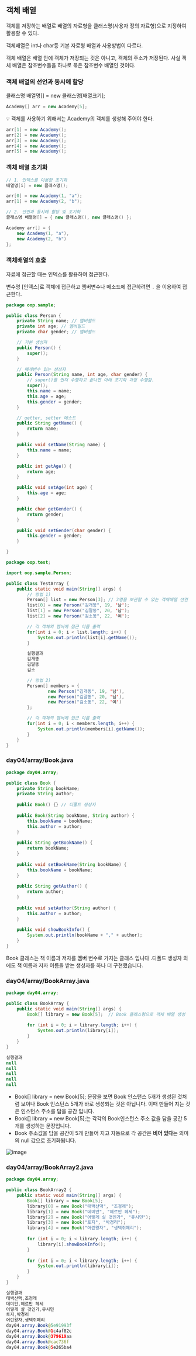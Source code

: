 ## 객체 배열

객체를 저장하는 배열로 배열의 자료형을 클래스명(사용자 정의 자료형)으로 지정하여 활용할 수 있다.

객체배열은 int나 char등 기본  자료형 배열과 사용방법이 다르다.

객체 배열은 배열 안에 객체가 저장되는 것은 아니고, 객체의 주소가 저장된다.
사실 객체 배열은 참조변수들을 하나로 묶은 참조변수 배열인 것이다.

### 객체 배열의 선언과 동시에 할당

클래스명 배열명[] = new 클래스명[배열크기];

```java
Academy[] arr = new Academy[5];
```

<aside>
💡 객체를 사용하기 위해서는 Academy의 객체를 생성해 주어야 한다.

</aside>

```java
arr[1] = new Academy();
arr[2] = new Academy();
arr[3] = new Academy();
arr[4] = new Academy();
arr[5] = new Academy();
```

### 객체 배열 초기화

```java
// 1. 인덱스를 이용한 초기화
배열명[i] = new 클래스명();

arr[0] = new Academy(1, "a");
arr[1] = new Academy(2, "b");

// 2. 선언과 동시에 할당 및 초기화
클래스명 배열명[] = { new 클래스명(), new 클래스명() };

Academy arr[] = {
	new Academy(1, "a"),
	new Academy(2, "b")
};
```

### 객체배열의 호출

자료에 접근할 때는 인덱스를 활용하여 접근한다.

변수명 [인덱스]로 객체에 접근하고 멤버변수나 메소드에 접근하려면 `.` 을 이용하여 접근한다.

```java
package oop.sample;

public class Person {
	private String name; // 멤버필드
	private int age; // 멤버필드
	private char gender; // 멤버필드

	// 기본 생성자
	public Person() {
		super();
	}

	// 매개변수 있는 생성자
	public Person(String name, int age, char gender) {
		// super()를 먼저 수행하고 끝나면 아래 초기화 과정 수행함.
		super();
		this.name = name;
		this.age = age;
		this.gender = gender;
	}

	// getter, setter 메소드
	public String getName() {
		return name;
	}

	public void setName(String name) {
		this.name = name;
	}

	public int getAge() {
		return age;
	}

	public void setAge(int age) {
		this.age = age;
	}

	public char getGender() {
		return gender;
	}

	public void setGender(char gender) {
		this.gender = gender;
	}

}
```

```java
package oop.test;

import oop.sample.Person;

public class TestArray {
	public static void main(String[] args) {
		// 방법 1)
		Person[] list = new Person[3]; // 3명을 보관할 수 있는 객체배열 선언
		list[0] = new Person("김개똥", 19, '남');
		list[1] = new Person("김말똥", 20, '남');
		list[2] = new Person("김소똥", 22, '여');

		// 각 객체의 멤버에 접근 이름 출력
		for(int i = 0; i < list.length; i++) {
			System.out.println(list[i].getName());
		}

		실행결과 
		김개똥
		김말똥
		김소

		// 방법 2)
		Person[] members = {
				new Person("김개똥", 19, '남'),
				new Person("김말똥", 20, '남'),
				new Person("김소똥", 22, '여')
		};

		// 각 객체의 멤버에 접근 이름 출력
		for(int i = 0; i < members.length; i++) {
			System.out.println(members[i].getName());
		}
	}
}
```

### day04/array/Book.java

```java
package day04.array;

public class Book {
	private String bookName;
	private String author;
	
	public Book() {} // 디폴트 생성자
	
	public Book(String bookName, String author) {
		this.bookName = bookName;
		this.author = author;
	}
	
	public String getBookName() {
		return bookName;
	}
	
	public void setBookName(String bookName) {
		this.bookName = bookName;
	}
	
	public String getAuthor() {
		return author;
	}
	
	public void setAuthor(String author) {
		this.author = author;
	}
	
	public void showBookInfo() {
		System.out.println(bookName + "," + author);
	}
}
```

Book 클래스는 책 이름과 저자를 멤버 변수로 가지는 클래스 입니다 .디폴드 생성자 외에도 책 이름과 저자 이름을 받는 생성자를 하나 더 구현했습니다.

### day04/array/BookArray.java

```java
package day04.array;

public class BookArray {
	public static void main(String[] args) {
		Book[] library = new Book[5];  // Book 클래스형으로 객체 배열 생성
		
		for (int i = 0; i < library.length; i++) {
			System.out.println(library[i]);
		}
	}
}

실행결과
null
null
null
null
null
```

- Book[] library = new Book[5]; 문장을 보면 Book 인스턴스 5개가 생성된 것처럼 보이나 Book 인스턴스 5개가 바로 생성되는 것은 아닙니다. 이때 만들어 지는 것은 인스턴스 주소를 담을 공간 입니다.
- Book[] library = new Book[5];는 각각의 Book인스턴스 주소 값을 담을 공간 5개를 생성하는 문장입니다.
- Book 주소값을 담을 공간이 5개 만들어 지고 자동으로 각 공간은 **비어 있다**는 의미의 null 값으로 초기화됩니다.

![image](https://github.com/somi9954/Java/assets/137499604/1b99a4b9-91d9-4a99-a034-e48eaa112c89)


### day04/array/BookArray2.java

```java
package day04.array;

public class BookArray2 {
	public static void main(String[] args) {
		Book[] library = new Book[5];
		library[0] = new Book("태백산맥", "조정래");
		library[1] = new Book("데미안", "헤르만 헤세");
		library[2] = new Book("어떻게 살 것인가", "유시민");
		library[3] = new Book("토지", "박경리");
		library[4] = new Book("어린왕자", "생텍쥐페리");
		
		for (int i = 0; i < library.length; i++) {
			library[i].showBookInfo();
		}
		
		for (int i = 0; i < library.length; i++) {
			System.out.println(library[i]);
		}
	}
}

실행결과
태백산맥,조정래
데미안,헤르만 헤세
어떻게 살 것인가,유시민
토지,박경리
어린왕자,생텍쥐페리
day04.array.Book@5e91993f
day04.array.Book@1c4af82c
day04.array.Book@379619aa
day04.array.Book@cac736f
day04.array.Book@5e265ba4
```
